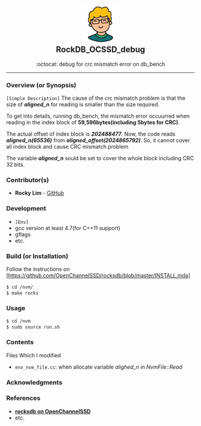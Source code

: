 <div class="header" align="center">
	<h2>
		<a href="https://github.com/RockyLim92/RockDB_OCSSD_debug" title="(repository-name) temp">
			<img alt="" src="https://github.com/RockyLim92/RocksDB_OCSSD_debug/blob/master/asset/rocky_icon.png" width="100px" height="100px" />
		</a>
		<br />
		RockDB_OCSSD_debug
	</h2>
	<p align="center">:octocat: debug for crc mismatch error on db_bench</p>

<!-- Update to dynamic badges -->
</div>


---

### Overview (or Synopsis)
`[Simple Description]`
The cause of the crc mismatch problem is that the size of ***aligned_n*** for reading is smaller than the size required.

To get into details, running db_bench, the mismatch error occuurred when reading in the index block of **59,596bytes(including 5bytes for CRC)**.

The actual offset of index block is ***202488477***. Now, the code reads ***aligned_n(65536)*** from ***aligned_offset(2024865792)***. So, it cannot cover all index block and cause CRC mismatch problem

The variable ***aligned_n*** sould be set to cover the whole block including CRC 32 bits.






### Contributor(s)
- **Rocky Lim** - [GitHub](https://github.com/RockyLim92)


### Development
- `[Env]`
- gcc version at least 4.7(for C++11 support)
- gflags
- etc.


### Build (or Installation)
Follow the instructions on [https://github.com/OpenChannelSSD/rocksdb/blob/master/INSTALL.mda]
```
$ cd /nvm/
$ make rocks
```


### Usage  
```
$ cd /nvm
$ sudo source run.sh
```

### Contents
Files Which I modified
- `env_nvm_file.cc`: when allocate variable *alighed_n* in *NvmFile::Read*


### Acknowledgments


### References
- [**rocksdb on OpenChannelSSD**](https://github.com/OpenChannelSSD/rocksdb)
- etc.

